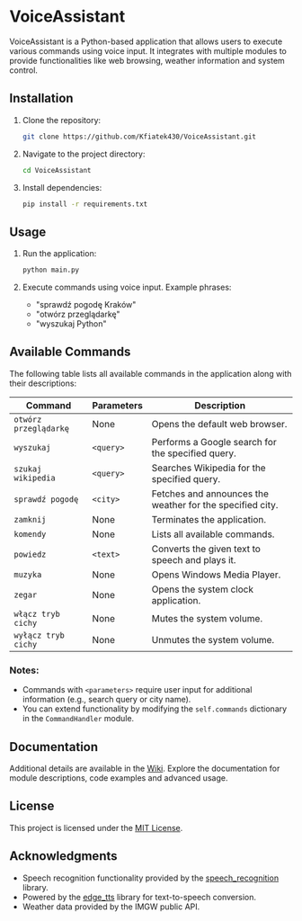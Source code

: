 # VoiceAssistant

VoiceAssistant is a Python-based application that allows users to execute various commands using voice input. It integrates with multiple modules to provide functionalities like web browsing, weather information and system control.

## Installation

1. Clone the repository:
   ```bash
   git clone https://github.com/Kfiatek430/VoiceAssistant.git
   ```

2. Navigate to the project directory:
   ```bash
   cd VoiceAssistant
   ```

3. Install dependencies:
   ```bash
   pip install -r requirements.txt
   ```

## Usage

1. Run the application:
   ```bash
   python main.py
   ```

2. Execute commands using voice input. Example phrases:
   - "sprawdź pogodę Kraków"
   - "otwórz przeglądarkę"
   - "wyszukaj Python"

## Available Commands

The following table lists all available commands in the application along with their descriptions:

| **Command**                  | **Parameters** | **Description**                                                      |
|------------------------------|----------------|----------------------------------------------------------------------|
| `otwórz przeglądarkę`        | None           | Opens the default web browser.                                       |
| `wyszukaj`                   | `<query>`      | Performs a Google search for the specified query.                    |
| `szukaj wikipedia`           | `<query>`      | Searches Wikipedia for the specified query.                          |
| `sprawdź pogodę`             | `<city>`       | Fetches and announces the weather for the specified city.            |
| `zamknij`                    | None           | Terminates the application.                                          |
| `komendy`                    | None           | Lists all available commands.                                        |
| `powiedz`                    | `<text>`       | Converts the given text to speech and plays it.                      |
| `muzyka`                     | None           | Opens Windows Media Player.                                          |
| `zegar`                      | None           | Opens the system clock application.                                  |
| `włącz tryb cichy`           | None           | Mutes the system volume.                                             |
| `wyłącz tryb cichy`          | None           | Unmutes the system volume.                                           |

### Notes:
- Commands with `<parameters>` require user input for additional information (e.g., search query or city name).
- You can extend functionality by modifying the `self.commands` dictionary in the `CommandHandler` module.

## Documentation

Additional details are available in the [Wiki](https://github.com/Kfiatek430/VoiceAssistant/wiki). Explore the documentation for module descriptions, code examples and advanced usage.

## License

This project is licensed under the [MIT License](LICENSE.md).

## Acknowledgments

- Speech recognition functionality provided by the [speech_recognition](https://github.com/Uberi/speech_recognition) library.
- Powered by the [edge_tts](https://github.com/rany2/edge-tts) library for text-to-speech conversion.
- Weather data provided by the IMGW public API.
